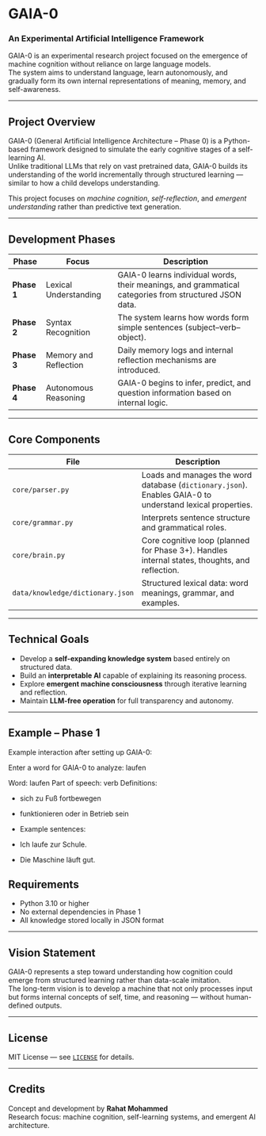# GAIA-0  
### An Experimental Artificial Intelligence Framework

GAIA-0 is an experimental research project focused on the emergence of machine cognition without reliance on large language models.  
The system aims to understand language, learn autonomously, and gradually form its own internal representations of meaning, memory, and self-awareness.

---

## Project Overview

GAIA-0 (General Artificial Intelligence Architecture – Phase 0) is a Python-based framework designed to simulate the early cognitive stages of a self-learning AI.  
Unlike traditional LLMs that rely on vast pretrained data, GAIA-0 builds its understanding of the world incrementally through structured learning — similar to how a child develops understanding.

This project focuses on *machine cognition*, *self-reflection*, and *emergent understanding* rather than predictive text generation.

---

## Development Phases

| Phase | Focus | Description |
|-------|--------|-------------|
| **Phase 1** | Lexical Understanding | GAIA-0 learns individual words, their meanings, and grammatical categories from structured JSON data. |
| **Phase 2** | Syntax Recognition | The system learns how words form simple sentences (subject–verb–object). |
| **Phase 3** | Memory and Reflection | Daily memory logs and internal reflection mechanisms are introduced. |
| **Phase 4** | Autonomous Reasoning | GAIA-0 begins to infer, predict, and question information based on internal logic. |

---

## Core Components

| File | Description |
|------|--------------|
| `core/parser.py` | Loads and manages the word database (`dictionary.json`). Enables GAIA-0 to understand lexical properties. |
| `core/grammar.py` | Interprets sentence structure and grammatical roles. |
| `core/brain.py` | Core cognitive loop (planned for Phase 3+). Handles internal states, thoughts, and reflection. |
| `data/knowledge/dictionary.json` | Structured lexical data: word meanings, grammar, and examples. |

---

## Technical Goals

- Develop a **self-expanding knowledge system** based entirely on structured data.  
- Build an **interpretable AI** capable of explaining its reasoning process.  
- Explore **emergent machine consciousness** through iterative learning and reflection.  
- Maintain **LLM-free operation** for full transparency and autonomy.

---

## Example – Phase 1

Example interaction after setting up GAIA-0:

Enter a word for GAIA-0 to analyze: laufen

Word: laufen
Part of speech: verb
Definitions:

- sich zu Fuß fortbewegen

- funktionieren oder in Betrieb sein
- Example sentences:

- Ich laufe zur Schule.

- Die Maschine läuft gut.

## Requirements

- Python 3.10 or higher  
- No external dependencies in Phase 1  
- All knowledge stored locally in JSON format  

---

## Vision Statement

GAIA-0 represents a step toward understanding how cognition could emerge from structured learning rather than data-scale imitation.  
The long-term vision is to develop a machine that not only processes input but forms internal concepts of self, time, and reasoning — without human-defined outputs.

---

## License

MIT License — see [`LICENSE`](LICENSE) for details.

---

## Credits

Concept and development by **Rahat Mohammed**  
Research focus: machine cognition, self-learning systems, and emergent AI architecture.